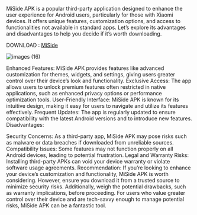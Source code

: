 MiSide APK is a popular third-party application designed to enhance the user experience for Android users, particularly for those with Xiaomi devices. It offers unique features, customization options, and access to functionalities not available in standard apps. Let’s explore its advantages and disadvantages to help you decide if it’s worth downloading.

DOWNLOAD : [MiSide](https://apkmodjoy.net/miside/)


![images (16)](https://github.com/user-attachments/assets/28f5b7a1-43ea-47bf-b014-4120fcf9ae25)

Enhanced Features: MiSide APK provides features like advanced customization for themes, widgets, and settings, giving users greater control over their device’s look and functionality.
Exclusive Access: The app allows users to unlock premium features often restricted in native applications, such as enhanced privacy options or performance optimization tools.
User-Friendly Interface: MiSide APK is known for its intuitive design, making it easy for users to navigate and utilize its features effectively.
Frequent Updates: The app is regularly updated to ensure compatibility with the latest Android versions and to introduce new features.
Disadvantages:

Security Concerns: As a third-party app, MiSide APK may pose risks such as malware or data breaches if downloaded from unreliable sources.
Compatibility Issues: Some features may not function properly on all Android devices, leading to potential frustration.
Legal and Warranty Risks: Installing third-party APKs can void your device warranty or violate software usage agreements.
Recommendation:
If you’re looking to enhance your device’s customization and functionality, MiSide APK is worth considering. However, ensure you download it from a trusted source to minimize security risks. Additionally, weigh the potential drawbacks, such as warranty implications, before proceeding. For users who value greater control over their device and are tech-savvy enough to manage potential risks, MiSide APK can be a fantastic tool.
